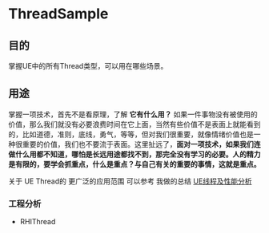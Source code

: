 # ThreadSample


## 目的
掌握UE中的所有Thread类型，可以用在哪些场景。



## 用途  

掌握一项技术，首先不是看原理，了解 __它有什么用？__ 如果一件事物没有被使用的价值，那么我们就没有必要浪费时间在它上面，当然有些价值不是表面上就能看到的，比如道德，准则，底线，勇气，等等，但对我们很重要，就像情绪价值也是一种很重要的价值，我们也不要流于表面。这里扯远了，__面对一项技术，如果我们连做什么用都不知道，哪怕是长远用途都找不到，那完全没有学习的必要。人的精力是有限的，要学会抓重点，什么是重点？与自己有关的重要的事情，这就是重点。__  

关于 UE Thread的 更广泛的应用范围 可以参考 我做的总结 [UE线程及性能分析](https://www.notion.so/UE-d6994ba49fec450fa20fb8f6ed06aa0f?pvs=4)



### 工程分析

* RHIThread



  

